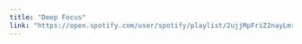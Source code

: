 ```yaml
---
title: "Deep Focus"
link: "https://open.spotify.com/user/spotify/playlist/2ujjMpFriZ2nayLmrD1Jgl"
---
```

